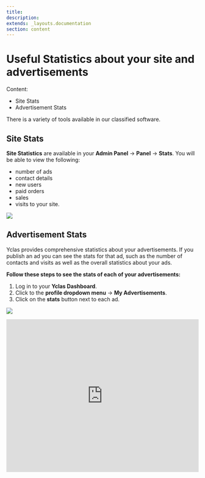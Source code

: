 ```yaml
---
title:
description:
extends: _layouts.documentation
section: content
---
```


# Useful Statistics about your site and advertisements
Content:
- Site Stats
- Advertisement Stats

There is a variety of tools available in our classified software. 

## Site Stats

**Site Statistics**  are available in your **Admin Panel** -> **Panel** -> **Stats**. You will be able to view the following: 

* number of ads
* contact details
* new users
* paid orders
* sales 
* visits to your site.

![](https://github.com/yclas/guides/blob/master/images/site-stats.png)

## Advertisement Stats

Yclas provides comprehensive statistics about your advertisements. If you publish an ad you can see the stats for that ad, such as the number of contacts and visits as well as the overall statistics about your ads.

**Follow these steps to see the stats of each of your advertisements:**

1.  Log in to your **Yclas Dashboard**.
2.  Click to the  **profile dropdown menu**  ->  **My Advertisements**.
3.  Click on the **stats** button next to each ad.

![](https://github.com/yclas/guides/blob/master/images/ad-stats.png)

<iframe width="100%" height="400px" src="https://www.youtube.com/embed/qTJevzcCipM" title="Yclas video" frameborder="0" allow="accelerometer; autoplay; clipboard-write; encrypted-media; gyroscope; picture-in-picture" allowfullscreen></iframe>



